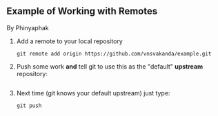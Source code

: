 ## Example of Working with Remotes

By Phinyaphak

1. Add a remote to your local repository
   ```
   git remote add origin https://github.com/vnsvakanda/example.git
   ```

2. Push some work **and** tell git to use this as the "default" **upstream** repository:
   ```
   ```

3. Next time (git knows your default upstream) just type:
   ```
   git push
   ```
